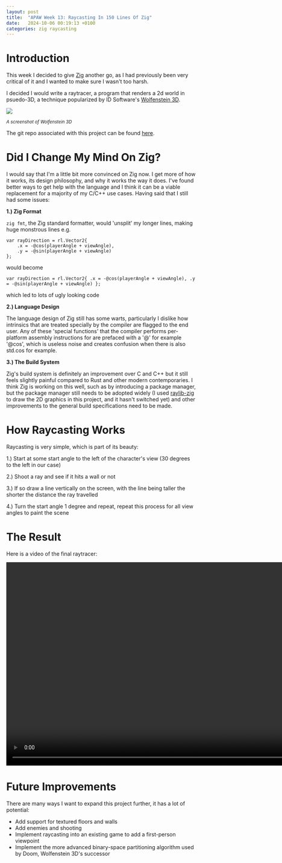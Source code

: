 ```yaml
---
layout: post
title:  "APAW Week 13: Raycasting In 150 Lines Of Zig"
date:   2024-10-06 00:19:13 +0100
categories: zig raycasting
---
```


# Introduction
This week I decided to give [Zig](https://ziglang.org/) another go, as I had previously been very critical of it and I wanted to make sure I wasn't too harsh.

I decided I would write a raytracer, a program that renders a 2d world in psuedo-3D, a technique popularized by ID Software's [Wolfenstein 3D](https://en.wikipedia.org/wiki/Wolfenstein_3D).

![](https://assetsio.gnwcdn.com/sc81t6.jpg?width=1200&height=1200&fit=bounds&quality=70&format=jpg&auto=webp)
<p><small> <i> A screenshot of Wolfenstein 3D </i> </small></p>

The git repo associated with this project can be found [here](https://github.com/Fhoughton/wolfenzig).

# Did I Change My Mind On Zig?
I would say that I'm a little bit more convinced on Zig now. I get more of how it works, its design philosophy, and why it works the way it does. I've found better ways to get help with the language and I think it can be a viable replacement for a majority of my C/C++ use cases. Having said that I still had some issues:

<b>1.) Zig Format</b>

`zig fmt`, the Zig standard formatter, would 'unsplit' my longer lines, making huge monstrous lines e.g.
```zig
var rayDirection = rl.Vector2{
    .x = -@cos(playerAngle + viewAngle),
    .y = -@sin(playerAngle + viewAngle)
};
```
would become
```zig
var rayDirection = rl.Vector2{ .x = -@cos(playerAngle + viewAngle), .y = -@sin(playerAngle + viewAngle) };
```

which led to lots of ugly looking code

<b>2.) Language Design</b>

The language design of Zig still has some warts, particularly I dislike how intrinsics that are treated specially by the compiler are flagged to the end user. Any of these 'special functions' that the compiler performs per-platform assembly instructions for are prefaced with a '@' for example '@cos', which is useless noise and creates confusion when there is also std.cos for example.

<b>3.) The Build System</b>

Zig's build system is definitely an improvement over C and C++ but it still feels slightly painful compared to Rust and other modern contemporaries. I think Zig is working on this well, such as by introducing a package manager, but the package manager still needs to be adopted widely (I used [raylib-zig](https://github.com/Not-Nik/raylib-zig) to draw the 2D graphics in this project, and it hasn't switched yet) and other improvements to the general build specifications need to be made.

# How Raycasting Works
Raycasting is very simple, which is part of its beauty:

1.) Start at some start angle to the left of the character's view (30 degrees to the left in our case)

2.) Shoot a ray and see if it hits a wall or not

3.) If so draw a line vertically on the screen, with the line being taller the shorter the distance the ray travelled

4.) Turn the start angle 1 degree and repeat, repeat this process for all view angles to paint the scene



# The Result
Here is a video of the final raytracer:

<video muted autoplay controls width="960" height="540">
    <source src="/images/raycaster_demo.webm" type="video/webm">
</video>

# Future Improvements
There are many ways I want to expand this project further, it has a lot of potential:
- Add support for textured floors and walls
- Add enemies and shooting
- Implement raycasting into an existing game to add a first-person viewpoint
- Implement the more advanced binary-space partitioning algorithm used by Doom, Wolfenstein 3D's successor
